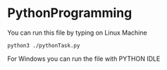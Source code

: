 # PythonProgramming
You can run this file by typing on Linux Machine
```shell
python3 ./pythonTask.py
```

For Windows you can run the file with PYTHON IDLE
